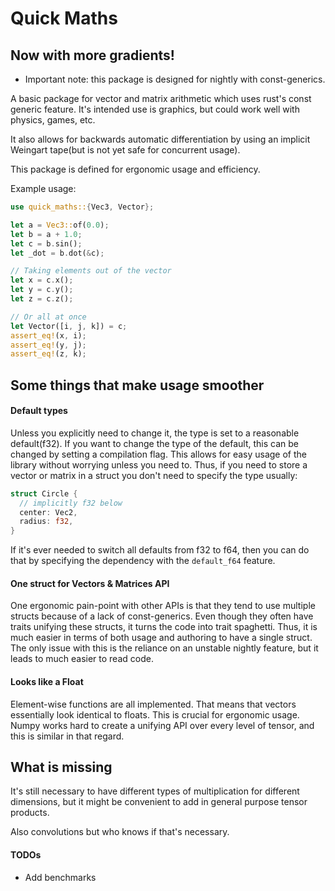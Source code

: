 # Quick Maths

## Now with more gradients!

- Important note: this package is designed for nightly with const-generics.

A basic package for vector and matrix arithmetic which uses rust's const generic
feature. It's intended use is graphics, but could work well with physics, games, etc.

It also allows for backwards automatic differentiation by using an implicit Weingart tape(but is
not yet safe for concurrent usage).

This package is defined for ergonomic usage and efficiency.

Example usage:

```rust
use quick_maths::{Vec3, Vector};

let a = Vec3::of(0.0);
let b = a + 1.0;
let c = b.sin();
let _dot = b.dot(&c);

// Taking elements out of the vector
let x = c.x();
let y = c.y();
let z = c.z();

// Or all at once
let Vector([i, j, k]) = c;
assert_eq!(x, i);
assert_eq!(y, j);
assert_eq!(z, k);
```

## Some things that make usage smoother

#### Default types

Unless you explicitly need to change it, the type is set to a reasonable default(f32). If you
want to change the type of the default, this can be changed by setting a compilation flag. This
allows for easy usage of the library without worrying unless you need to. Thus, if you need to
store a vector or matrix in a struct you don't need to specify the type usually:

```rust
struct Circle {
  // implicitly f32 below
  center: Vec2,
  radius: f32,
}
```
If it's ever needed to switch all defaults from f32 to f64, then you can do that by specifying
the dependency with the `default_f64` feature.

#### One struct for Vectors & Matrices API

One ergonomic pain-point with other APIs is that they tend to use multiple structs because of a
lack of const-generics. Even though they often have traits unifying these structs, it turns the
code into trait spaghetti. Thus, it is much easier in terms of both usage and authoring to have
a single struct. The only issue with this is the reliance on an unstable nightly feature, but it
leads to much easier to read code.

#### Looks like a Float

Element-wise functions are all implemented. That means that vectors essentially look identical
to floats. This is crucial for ergonomic usage. Numpy works hard to create a unifying API over
every level of tensor, and this is similar in that regard.


## What is missing

It's still necessary to have different types of multiplication for different dimensions, but it
might be convenient to add in general purpose tensor products.

Also convolutions but who knows if that's necessary.

#### TODOs

- Add benchmarks
